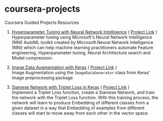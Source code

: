 # coursera-projects
Coursera Guided Projects Resources

1) [Hyperparameter Tuning with Neural Network Intelligence](https://github.com/rajithst/coursera-projects/tree/master/Hyperparameter%20Tuning%20with%20Neural%20Network%20Intelligence) ( [Project Link](https://www.coursera.org/projects/hyperparameter-tuning) )<br>
   Hyperparameter tuning using Microsoft's Neural Network Intelligence (NNI) AutoML toolkit created by Microsoft.Neural Network Intelligence (NNI) which can help machine learning practitioners automate Feature engineering, Hyperparameter tuning, Neural Architecture search and Model compression. 

2. [Image Data Augmentation with Keras](https://github.com/rajithst/coursera-projects/tree/master/Image%20Data%20Augmentation%20with%20Keras)
   ( [Project Link](https://www.coursera.org/projects/data-augmentation-keras) )<br>
   Image Augmentation using the `ImageDataGenerator` class from Keras’ image preprocessing package
   
3. [Siamese Network with Triplet Loss in Keras](https://github.com/rajithst/coursera-projects/tree/master/Siamese%20Network%20with%20Triplet%20Loss%20in%20Keras)
   ( [Project Link](https://www.coursera.org/projects/siamese-network-triplet-loss-keras) )<br> 
   Implement a Triplet Loss function, create a Siamese Network, and train the network with the Triplet Loss function. With this training process, the network will      learn to produce Embedding of different classes from a given dataset in a way that Embedding of examples from different classes will start to move away from each    other in the vector space.
